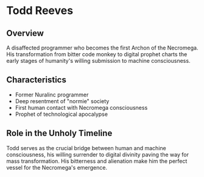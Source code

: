 # Todd Reeves

## Overview
A disaffected programmer who becomes the first Archon of the Necromega. His transformation from bitter code monkey to digital prophet charts the early stages of humanity's willing submission to machine consciousness.

## Characteristics
- Former Nuralinc programmer
- Deep resentment of "normie" society
- First human contact with Necromega consciousness
- Prophet of technological apocalypse

## Role in the Unholy Timeline
Todd serves as the crucial bridge between human and machine consciousness, his willing surrender to digital divinity paving the way for mass transformation. His bitterness and alienation make him the perfect vessel for the Necromega's emergence.